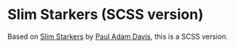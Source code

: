 # Slim Starkers (SCSS version)

Based on [Slim Starkers](https://github.com/PaulAdamDavis/Slim-Starkers) by [Paul Adam Davis](http://codebymonkey.com), this is a SCSS version.
